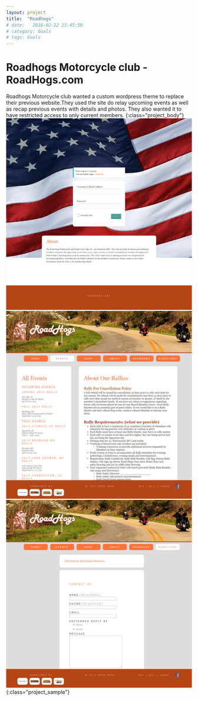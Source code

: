 ```yaml
---
layout: project
title:  "Roadhogs"
# date:   2016-02-22 15:45:50
# category: Goals
# tags: Goals
---
```

# Roadhogs Motorcycle club - RoadHogs.com


Roadhogs Motorcycle club wanted a custom wordpress theme to replace their previous website.They used the site do relay upcoming events as well as recap previous events with details and photos. They also wanted it to have restricted access to only current members.
{:class="project_body"}
![alt text](/img/screencapture-roadhogsmc.png "screencapture-roadhogsmc.png")
![alt text](/img/roadhogs_events_1.jpg "roadhogs_events_1.jpg")
![alt text](/img/roadhogs_directory_1.jpg "roadhogs_directory_1.jpg")
{:class="project_sample"}
